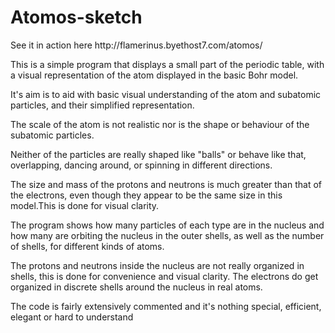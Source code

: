 <h1>Atomos-sketch</h1>
<p>See it in action here http://flamerinus.byethost7.com/atomos/</p>
<p>This is a simple program that displays a small part of the periodic table, with a visual representation of the atom displayed in the basic Bohr model.</p>
<p>It's aim is to aid with basic visual understanding of the atom and subatomic particles, and their simplified representation.</p>
<p>The scale of the atom is not realistic nor is the shape or behaviour of the subatomic particles.</p>
<p>Neither of the particles are really shaped like "balls" or behave like that, overlapping, dancing around, or spinning in different directions.</p>
<p>The size and mass of the protons and neutrons is much greater than that of the electrons, even though they appear to be the same size in this model.This is done for visual clarity.</p>
<p>The program shows how many particles of each type are in the nucleus and how many are orbiting the nucleus in the outer shells, as well as the number of shells, for different kinds of atoms.</p>
<p>The protons and neutrons inside the nucleus are not really organized in shells, this is done for convenience and visual clarity.
The electrons do get organized in discrete shells around the nucleus in real atoms.</p>
<p>The code is fairly extensively commented and it's nothing special, efficient, elegant or hard to understand</p>